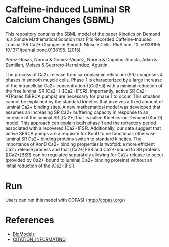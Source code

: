 # Caffeine-induced Luminal SR Calcium Changes (SBML)

This repository contains the SBML model of the paper Kinetics on Demand Is a Simple Mathematical Solution that Fits Recorded Caffeine-Induced Luminal SR Ca2+ Changes in Smooth Muscle Cells. PloS one. 10. e0138195. 10.1371/journal.pone.0138195. (2015).

Perez-Rosas, Norma & Gomez-Viquez, Norma & Dagnino-Acosta, Adan & Santillan, Moises & Guerrero-Hernández, Agustin.

The process of Ca2+ release from sarcoplasmic reticulum (SR) comprises 4 phases in smooth muscle cells. Phase 1 is characterized by a large increase of the intracellular Ca2+ concentration ([Ca2+]i) with a minimal reduction of the free luminal SR [Ca2+] ([Ca2+]FSR). Importantly, active SR Ca2+ ATPases (SERCA pumps) are necessary for phase 1 to occur. This situation cannot be explained by the standard kinetics that involves a fixed amount of luminal Ca2+ binding sites. A new mathematical model was developed that assumes an increasing SR Ca2+ buffering capacity in response to an increase of the luminal SR [Ca2+] that is called Kinetics-on-Demand (KonD) model. This approach can explain both phase 1 and the refractory period associated with a recovered [Ca2+]FSR. Additionally, our data suggest that active SERCA pumps are a requisite for KonD to be functional; otherwise luminal SR Ca2+ binding proteins switch to standard kinetics. The importance of KonD Ca2+ binding properties is twofold: a more efficient Ca2+ release process and that [Ca2+]FSR and Ca2+-bound to SR proteins ([Ca2+]BSR) can be regulated separately allowing for Ca2+ release to occur (provided by Ca2+-bound to luminal Ca2+ binding proteins) without an initial reduction of the [Ca2+]FSR.

# Run

Users can run this model with COPASI
(http://copasi.org/)

# References 

* [BioModels](https://www.ebi.ac.uk/biomodels/search?query=rosas2015&domain=biomodels)
* [CITATION_INFORMATINO](https://journals.plos.org/plosone/article?id=10.1371/journal.pone.0138195)
